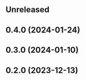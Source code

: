 <!-- Learn how to maintain this file at https://github.com/WordPress/gutenberg/tree/HEAD/packages#maintaining-changelogs. -->

## Unreleased

## 0.4.0 (2024-01-24)

## 0.3.0 (2024-01-10)

## 0.2.0 (2023-12-13)

